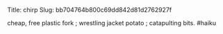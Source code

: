 Title: chirp
Slug: bb704764b800c69dd842d81d2762927f

cheap, free plastic fork ; wrestling jacket potato ; catapulting bits. #haiku
